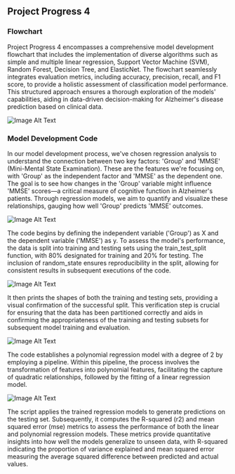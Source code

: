 ## Project Progress 4

### Flowchart
Project Progress 4 encompasses a comprehensive model development flowchart that includes the implementation of diverse algorithms such as simple and multiple linear regression, Support Vector Machine (SVM), Random Forest, Decision Tree, and ElasticNet. The flowchart seamlessly integrates evaluation metrics, including accuracy, precision, recall, and F1 score, to provide a holistic assessment of classification model performance. This structured approach ensures a thorough exploration of the models' capabilities, aiding in data-driven decision-making for Alzheimer's disease prediction based on clinical data.

![Image Alt Text](https://drive.google.com/uc?id=1xrxqz4pR1do9fywHUTolCqbMwI7ymdzT)

### Model Development Code
In our model development process, we've chosen regression analysis to understand the connection between two key factors: 'Group' and 'MMSE' (Mini-Mental State Examination). These are the features we're focusing on, with 'Group' as the independent factor and 'MMSE' as the dependent one. The goal is to see how changes in the 'Group' variable might influence 'MMSE' scores—a critical measure of cognitive function in Alzheimer's patients. Through regression models, we aim to quantify and visualize these relationships, gauging how well 'Group' predicts 'MMSE' outcomes.

![Image Alt Text](https://drive.google.com/uc?id=19wl0ffwxtesCFTwzWQZS54s8CWqaWjLA)

The code begins by defining the independent variable ('Group') as X and the dependent variable ('MMSE') as y. To assess the model's performance, the data is split into training and testing sets using the train_test_split function, with 80% designated for training and 20% for testing. The inclusion of random_state ensures reproducibility in the split, allowing for consistent results in subsequent executions of the code.

![Image Alt Text](https://drive.google.com/uc?id=1__RjtKOLv_rK1ySzI8Ip53TixTqDhHfU)

It then prints the shapes of both the training and testing sets, providing a visual confirmation of the successful split. This verification step is crucial for ensuring that the data has been partitioned correctly and aids in confirming the appropriateness of the training and testing subsets for subsequent model training and evaluation.

![Image Alt Text](https://drive.google.com/uc?id=1fCFt4UiAwmo9rqHIR74j3pYuD9kS3WNM)

The code establishes a polynomial regression model with a degree of 2 by employing a pipeline. Within this pipeline, the process involves the transformation of features into polynomial features, facilitating the capture of quadratic relationships, followed by the fitting of a linear regression model.

![Image Alt Text](https://drive.google.com/uc?id=1ZNuxJMFD6qAyUq3p7khIGDK9wLif5HeD)

The script applies the trained regression models to generate predictions on the testing set. Subsequently, it computes the R-squared (r2) and mean squared error (mse) metrics to assess the performance of both the linear and polynomial regression models. These metrics provide quantitative insights into how well the models generalize to unseen data, with R-squared indicating the proportion of variance explained and mean squared error measuring the average squared difference between predicted and actual values.
